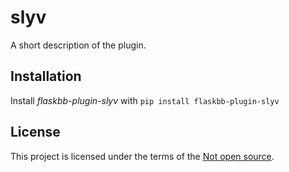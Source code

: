 slyv
====


A short description of the plugin.


Installation
------------

Install *flaskbb-plugin-slyv* with
``pip install flaskbb-plugin-slyv``


License
-------
This project is licensed under the terms of the [Not open source](/LICENSE).

